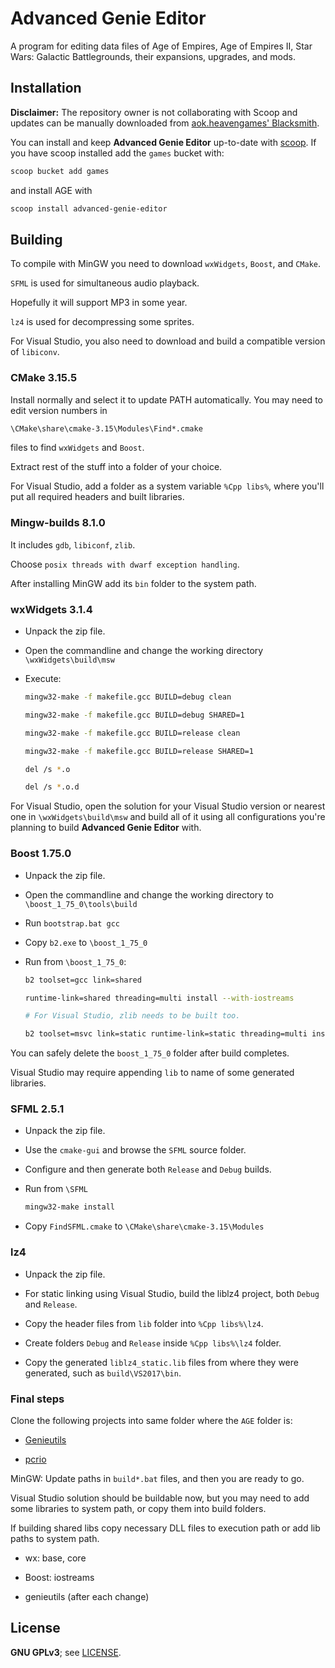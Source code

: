 # Advanced Genie Editor

A program for editing data files of Age of Empires, Age of Empires II, Star Wars: Galactic Battlegrounds, their expansions, upgrades, and mods.

## Installation

__Disclaimer:__ The repository owner is not collaborating with Scoop and updates can be manually downloaded from [aok.heavengames' Blacksmith](https://aok.heavengames.com/blacksmith/showfile.php?fileid=11002).

You can install and keep **Advanced Genie Editor** up-to-date with [scoop](https://scoop.sh/). If you have scoop installed add the `games` bucket with:

```sh
scoop bucket add games
```

and install AGE with

```sh
scoop install advanced-genie-editor
```

## Building

To compile with MinGW you need to download `wxWidgets`, `Boost`, and `CMake`.

`SFML` is used for simultaneous audio playback.

Hopefully it will support MP3 in some year.

`lz4` is used for decompressing some sprites.

For Visual Studio, you also need to download and build a compatible version of `libiconv`.

### CMake 3.15.5

Install normally and select it to update PATH automatically.
You may need to edit version numbers in

```sh
\CMake\share\cmake-3.15\Modules\Find*.cmake
```

files to find `wxWidgets` and `Boost`.

Extract rest of the stuff into a folder of your choice.

For Visual Studio, add a folder as a system variable `%Cpp libs%`,
where you'll put all required headers and built libraries.

### Mingw-builds 8.1.0

It includes `gdb`, `libiconf`, `zlib`.

Choose `posix threads with dwarf exception handling`.

After installing MinGW add its `bin` folder to the system path.

### wxWidgets 3.1.4

- Unpack the zip file.

- Open the commandline and change the working directory `\wxWidgets\build\msw`

- Execute:

    ```sh
    mingw32-make -f makefile.gcc BUILD=debug clean

    mingw32-make -f makefile.gcc BUILD=debug SHARED=1

    mingw32-make -f makefile.gcc BUILD=release clean

    mingw32-make -f makefile.gcc BUILD=release SHARED=1

    del /s *.o

    del /s *.o.d
    ```

For Visual Studio, open the solution for your Visual Studio version or nearest one in `\wxWidgets\build\msw` and build all of it using all configurations you're planning to build **Advanced Genie Editor** with.

### Boost 1.75.0

- Unpack the zip file.

- Open the commandline and change the working directory to `\boost_1_75_0\tools\build`

- Run `bootstrap.bat gcc`

- Copy `b2.exe` to `\boost_1_75_0`

- Run from `\boost_1_75_0`:

    ```sh
    b2 toolset=gcc link=shared
    
    runtime-link=shared threading=multi install --with-iostreams
    
    # For Visual Studio, zlib needs to be built too.
    
    b2 toolset=msvc link=static runtime-link=static threading=multi install --with-iostreams -s ZLIB_SOURCE=".\tools\boost_install\test\iostreams\zlib-1.2.11" -s ZLIB_INCLUDE=".\tools\boost_install\test\iostreams\zlib-1.2.11"
    ```

You can safely delete the `boost_1_75_0` folder after build completes.

Visual Studio may require appending `lib` to name of some generated libraries.

### SFML 2.5.1

- Unpack the zip file.

- Use the `cmake-gui` and browse the `SFML` source folder.

- Configure and then generate both `Release` and `Debug` builds.

- Run from `\SFML`

    ```sh
    mingw32-make install
    ```

- Copy `FindSFML.cmake` to `\CMake\share\cmake-3.15\Modules`

### lz4

- Unpack the zip file.

- For static linking using Visual Studio, build the liblz4 project, both `Debug` and `Release`.

- Copy the header files from `lib` folder into `%Cpp libs%\lz4`.

- Create folders `Debug` and `Release` inside `%Cpp libs%\lz4` folder.

- Copy the generated `liblz4_static.lib` files from where they were generated, such as `build\VS2017\bin`.

### Final steps

Clone the following projects into same folder where the `AGE` folder is:

- [Genieutils](https://github.com/Tapsa/genieutils)

- [pcrio](https://github.com/Tapsa/pcrio)

MinGW: Update paths in `build*.bat` files, and then you are ready to go.

Visual Studio solution should be buildable now, but you may need to add some libraries to system path, or copy them into build folders.

If building shared libs copy necessary DLL files to execution path or add lib paths to system path.

- wx: base, core

- Boost: iostreams

- genieutils (after each change)

## License

**GNU GPLv3**; see [LICENSE](LICENSE).

